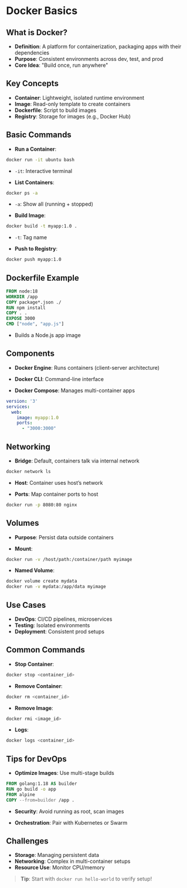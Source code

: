 # Docker Basics

## What is Docker?

- **Definition**: A platform for containerization, packaging apps with their dependencies
- **Purpose**: Consistent environments across dev, test, and prod
- **Core Idea**: "Build once, run anywhere"

## Key Concepts

- **Container**: Lightweight, isolated runtime environment
- **Image**: Read-only template to create containers
- **Dockerfile**: Script to build images
- **Registry**: Storage for images (e.g., Docker Hub)

## Basic Commands

- **Run a Container**:

```bash
docker run -it ubuntu bash
```

- `-it`: Interactive terminal

- **List Containers**:

```bash
docker ps -a
```

- `-a`: Show all (running + stopped)

- **Build Image**:

```bash
docker build -t myapp:1.0 .
```

- `-t`: Tag name

- **Push to Registry**:

```bash
docker push myapp:1.0
```

## Dockerfile Example

```dockerfile
FROM node:18
WORKDIR /app
COPY package*.json ./
RUN npm install
COPY . .
EXPOSE 3000
CMD ["node", "app.js"]
```

- Builds a Node.js app image

## Components

- **Docker Engine**: Runs containers (client-server architecture)

- **Docker CLI**: Command-line interface

- **Docker Compose**: Manages multi-container apps

```yaml
version: '3'
services:
  web:
    image: myapp:1.0
    ports:
      - "3000:3000"
```

## Networking

- **Bridge**: Default, containers talk via internal network

```bash
docker network ls
```

- **Host**: Container uses host’s network

- **Ports**: Map container ports to host

```bash
docker run -p 8080:80 nginx
```

## Volumes

- **Purpose**: Persist data outside containers

- **Mount**:

```bash
docker run -v /host/path:/container/path myimage
```

- **Named Volume**:

```bash
docker volume create mydata
docker run -v mydata:/app/data myimage
```

## Use Cases

- **DevOps**: CI/CD pipelines, microservices
- **Testing**: Isolated environments
- **Deployment**: Consistent prod setups

## Common Commands

- **Stop Container**:

```bash
docker stop <container_id>
```

- **Remove Container**:

```bash
docker rm <container_id>
```

- **Remove Image**:

```bash
docker rmi <image_id>
```

- **Logs**:

```bash
docker logs <container_id>
```

## Tips for DevOps

- **Optimize Images**: Use multi-stage builds

```dockerfile
FROM golang:1.18 AS builder
RUN go build -o app
FROM alpine
COPY --from=builder /app .
```

- **Security**: Avoid running as root, scan images

- **Orchestration**: Pair with Kubernetes or Swarm

## Challenges

- **Storage**: Managing persistent data
- **Networking**: Complex in multi-container setups
- **Resource Use**: Monitor CPU/memory

> **Tip**: Start with `docker run hello-world` to verify setup!